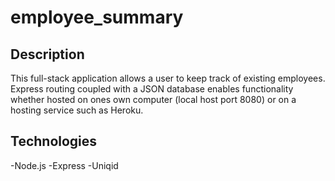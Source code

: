 # employee_summary

## Description

This full-stack application allows a user to keep track of existing employees. Express routing coupled with a JSON database enables functionality whether hosted on ones own computer (local host port 8080) or on a hosting service such as Heroku.

## Technologies

-Node.js
-Express
-Uniqid
